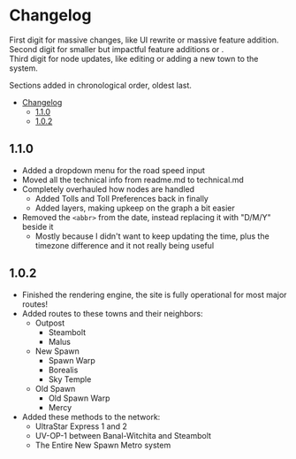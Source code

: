 # Changelog

First digit for massive changes, like UI rewrite or massive feature addition.\
Second digit for smaller but impactful feature additions or .\
Third digit for node updates, like editing or adding a new town to the system.

Sections added in chronological order, oldest last.

- [Changelog](#changelog)
  - [1.1.0](#110)
  - [1.0.2](#102)

## 1.1.0

- Added a dropdown menu for the road speed input
- Moved all the technical info from readme.md to technical.md
- Completely overhauled how nodes are handled
  - Added Tolls and Toll Preferences back in finally
  - Added layers, making upkeep on the graph a bit easier
- Removed the `<abbr>` from the date, instead replacing it with "D/M/Y" beside it
  - Mostly because I didn't want to keep updating the time, plus the timezone difference and it not really being useful

## 1.0.2

- Finished the rendering engine, the site is fully operational for most major routes!
- Added routes to these towns and their neighbors:
  - Outpost
    - Steambolt
    - Malus
  - New Spawn
    - Spawn Warp
    - Borealis
    - Sky Temple
  - Old Spawn
    - Old Spawn Warp
    - Mercy
- Added these methods to the network:
  - UltraStar Express 1 and 2
  - UV-OP-1 between Banal-Witchita and Steambolt
  - The Entire New Spawn Metro system
